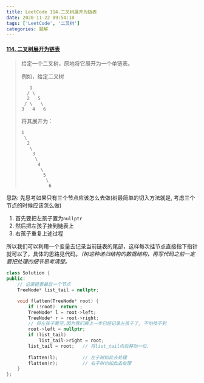```yaml
---
title: LeetCode 114.二叉树展开为链表
date: 2020-11-22 09:54:10
tags: ['LeetCode', '二叉树']
categories: 题解
---
```


#### [114. 二叉树展开为链表](https://leetcode-cn.com/problems/flatten-binary-tree-to-linked-list/)

<!--more-->

> 给定一个二叉树，原地将它展开为一个单链表。
>
>  
>
> 例如，给定二叉树
>
>        1
>       / \
>       2   5
>      / \   \
>     3   4   6
> 将其展开为：
>
> ```
> 1
>  \
>   2
>    \
>     3
>      \
>       4
>        \
>         5
>          \
>           6
> ```

思路: 先思考如果只有三个节点应该怎么去做(树最简单的切入方法就是, 考虑三个节点的时候应该怎么做)

1. 首先要把左孩子置为`nullptr`
2. 然后把左孩子挂到链表上
3. 右孩子重复上述过程

所以我们可以利用一个变量去记录当前链表的尾部，这样每次挂节点直接指下指针就可以了，具体的思路见代码。*（树这种递归结构的数据结构，再写代码之前一定要把处理的细节思考清楚。*
```C++
class Solution {
public:
    // 记录链表最后一个节点
    TreeNode* list_tail = nullptr;

    void flatten(TreeNode* root) {
        if (!root)  return ;
        TreeNode* l = root->left;
        TreeNode* r = root->right;
        // 将左孩子置空,因为我们再上一步已经记录左孩子了, 不怕找不到
        root->left = nullptr;      
        if (list_tail)
            list_tail->right = root;    
        list_tail = root;   // 将list_tail向后移动一位.
          
        flatten(l);         // 左子树如此去处理
        flatten(r);         // 右子树也如此去处理
    }
};
```

